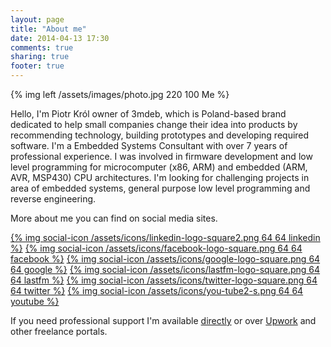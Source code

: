 ```yaml
---
layout: page
title: "About me"
date: 2014-04-13 17:30
comments: true
sharing: true
footer: true
---
```


{% img left /assets/images/photo.jpg  220 100 Me %}

Hello,
I'm Piotr Król owner of 3mdeb, which is Poland-based brand dedicated to
help small companies change their idea into products by recommending
technology, building prototypes and developing required software. I'm a
Embedded Systems Consultant with over 7 years of professional experience. I was
involved in firmware development and low level programming for microcomputer
(x86, ARM) and embedded (ARM, AVR, MSP430) CPU architectures. I'm looking for
challenging projects in area of embedded systems, general purpose low level
programming and reverse engineering.

More about me you can find on social media sites.

[{% img social-icon /assets/icons/linkedin-logo-square2.png 64 64 linkedin %}](http://pl.linkedin.com/in/krolpiotr/)
[{% img social-icon /assets/icons/facebook-logo-square.png 64 64 facebook %}](https://www.facebook.com/piotr.krol.756859)
[{% img social-icon /assets/icons/google-logo-square.png 64 64 google %}](https://plus.google.com/u/0/115979497998056410813/posts)
[{% img social-icon /assets/icons/lastfm-logo-square.png 64 64 lastfm %}](http://www.last.fm/user/cl4sh)
[{% img social-icon /assets/icons/twitter-logo-square.png 64 64 twitter %}](https://twitter.com/pietrushnic)
[{% img social-icon /assets/icons/you-tube2-s.png 64 64 youtube %}](https://www.youtube.com/user/pietrushnic)

If you need professional support I'm available [directly](http://3mdeb.com/#contact) or
over [Upwork](https://www.upwork.com/o/profiles/users/_~01f19997d41c4867dc/)
and other freelance portals.
